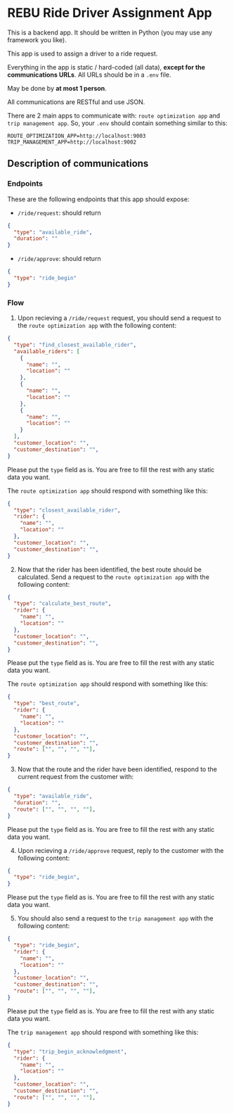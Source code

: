# REBU Ride Driver Assignment App

This is a backend app. It should be written in Python (you may use any framework you like).

This app is used to assign a driver to a ride request.

Everything in the app is static / hard-coded (all data), **except for the communications URLs**. All URLs should be in a `.env` file.

May be done by **at most 1 person**.

All communications are RESTful and use JSON.

There are 2 main apps to communicate with: `route optimization app` and `trip management app`. So, your `.env` should contain something similar to this:

```.env
ROUTE_OPTIMIZATION_APP=http://localhost:9003
TRIP_MANAGEMENT_APP=http://localhost:9002
```

## Description of communications

### Endpoints

These are the following endpoints that this app should expose:

- `/ride/request`: should return

```json
{
  "type": "available_ride",
  "duration": ""
}
```

- `/ride/approve`: should return

```json
{
  "type": "ride_begin"
}
```

### Flow

1. Upon recieving a `/ride/request` request, you should send a request to the `route optimization app` with the following content:

```json
{
  "type": "find_closest_available_rider",
  "available_riders": [
    {
      "name": "",
      "location": ""
    },
    {
      "name": "",
      "location": ""
    },
    {
      "name": "",
      "location": ""
    }
  ],
  "customer_location": "",
  "customer_destination": "",
}
```

Please put the `type` field as is. You are free to fill the rest with any static data you want.

The `route optimization app` should respond with something like this:

```json
{
  "type": "closest_available_rider",
  "rider": {
    "name": "",
    "location": ""
  },
  "customer_location": "",
  "customer_destination": "",
}
```

2. Now that the rider has been identified, the best route should be calculated. Send a request to the `route optimization app` with the following content:

```json
{
  "type": "calculate_best_route",
  "rider": {
    "name": "",
    "location": ""
  },
  "customer_location": "",
  "customer_destination": "",
}
```

Please put the `type` field as is. You are free to fill the rest with any static data you want.

The `route optimization app` should respond with something like this:

```json
{
  "type": "best_route",
  "rider": {
    "name": "",
    "location": ""
  },
  "customer_location": "",
  "customer_destination": "",
  "route": ["", "", "", ""],
}
```

3. Now that the route and the rider have been identified, respond to the current request from the customer with:

```json
{
  "type": "available_ride",
  "duration": "",
  "route": ["", "", "", ""],
}
```

Please put the `type` field as is. You are free to fill the rest with any static data you want.

4. Upon recieving a `/ride/approve` request, reply to the customer with the following content:

```json
{
  "type": "ride_begin",
}
```

Please put the `type` field as is. You are free to fill the rest with any static data you want.

5. You should also send a request to the `trip management app` with the following content:

```json
{
  "type": "ride_begin",
  "rider": {
    "name": "",
    "location": ""
  },
  "customer_location": "",
  "customer_destination": "",
  "route": ["", "", "", ""],
}
```

Please put the `type` field as is. You are free to fill the rest with any static data you want.

The `trip management app` should respond with something like this:

```json
{
  "type": "trip_begin_acknowledgment",
  "rider": {
    "name": "",
    "location": ""
  },
  "customer_location": "",
  "customer_destination": "",
  "route": ["", "", "", ""],
}
```
